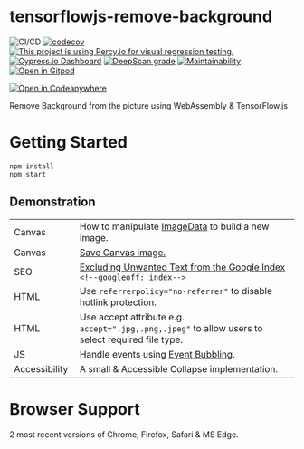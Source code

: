 # tensorflowjs-remove-background
![CI/CD](https://github.com/poly-glot/tensorflowjs-remove-background/workflows/CI/CD/badge.svg)
[![codecov](https://codecov.io/gh/poly-glot/tensorflowjs-remove-background/branch/master/graph/badge.svg)](https://codecov.io/gh/poly-glot/tensorflowjs-remove-background)
[![This project is using Percy.io for visual regression testing.](https://percy.io/static/images/percy-badge.svg)](https://percy.io/328a6753/tensorflowjs-remove-background)
[![Cypress.io Dashboard](https://img.shields.io/badge/cypress-dashboard-brightgreen.svg)](https://dashboard.cypress.io/projects/jp2thc/runs)
[![DeepScan grade](https://deepscan.io/api/teams/8408/projects/10623/branches/149386/badge/grade.svg)](https://deepscan.io/dashboard#view=project&tid=8408&pid=10623&bid=149386)
[![Maintainability](https://api.codeclimate.com/v1/badges/e9ab18c4667689e347de/maintainability)](https://codeclimate.com/github/poly-glot/tensorflowjs-remove-background/maintainability)
[![Open in Gitpod](https://gitpod.io/button/open-in-gitpod.svg)](https://gitpod.io/#https://github.com/poly-glot/tensorflowjs-remove-background)

[![Open in Codeanywhere](https://codeanywhere.com/img/open-in-codeanywhere-btn.svg)](https://app.codeanywhere.com/#https://github.com/poly-glot/tensorflowjs-remove-background)

Remove Background from the picture using WebAssembly & TensorFlow.js

# Getting Started
```
npm install
npm start
```

## Demonstration
<table width="100%">
    <tr>
        <td width="100">Canvas</td>
        <td>How to manipulate <a href="https://developer.mozilla.org/en-US/docs/Web/API/ImageData" target="_blank">ImageData</a> to build a new image.</td>
    </tr>
    <tr>
        <td width="100">Canvas</td>
        <td><a href="https://github.com/poly-glot/tensorflowjs-remove-background/blob/00b6333c660ea1ecf7d1562dae56b68eea137041/src/component/output/events.js#L42" target="_blank">Save Canvas image.</a></td>
    </tr>
    <tr>
        <td width="100">SEO</td>
        <td><a href="https://support.google.com/gsa/answer/6329153?hl=en#82542">Excluding Unwanted Text from the Google Index</a> <code>&lt;!--googleoff: index--&gt;</code></td>
    </tr>
    <tr>
        <td width="100">HTML</td>
        <td>Use <code>referrerpolicy="no-referrer"</code> to disable hotlink protection.</td>
    </tr>
    <tr>
        <td width="100">HTML</td>
        <td>Use accept attribute e.g. <code>accept=".jpg,.png,.jpeg"</code> to allow users to select required file type.</td>
    </tr>
    <tr>
        <td width="100">JS</td>
        <td>Handle events using <a href="https://javascript.info/bubbling-and-capturing">Event Bubbling</a>.</td>
    </tr>
    <tr>
        <td width="100">Accessibility</td>
        <td>A small &amp; Accessible Collapse implementation.</td>
    </tr>
</table>

# Browser Support
2 most recent versions of Chrome, Firefox, Safari & MS Edge.
